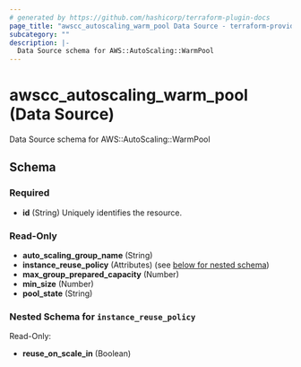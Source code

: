 ```yaml
---
# generated by https://github.com/hashicorp/terraform-plugin-docs
page_title: "awscc_autoscaling_warm_pool Data Source - terraform-provider-awscc"
subcategory: ""
description: |-
  Data Source schema for AWS::AutoScaling::WarmPool
---
```


# awscc_autoscaling_warm_pool (Data Source)

Data Source schema for AWS::AutoScaling::WarmPool



<!-- schema generated by tfplugindocs -->
## Schema

### Required

- **id** (String) Uniquely identifies the resource.

### Read-Only

- **auto_scaling_group_name** (String)
- **instance_reuse_policy** (Attributes) (see [below for nested schema](#nestedatt--instance_reuse_policy))
- **max_group_prepared_capacity** (Number)
- **min_size** (Number)
- **pool_state** (String)

<a id="nestedatt--instance_reuse_policy"></a>
### Nested Schema for `instance_reuse_policy`

Read-Only:

- **reuse_on_scale_in** (Boolean)



